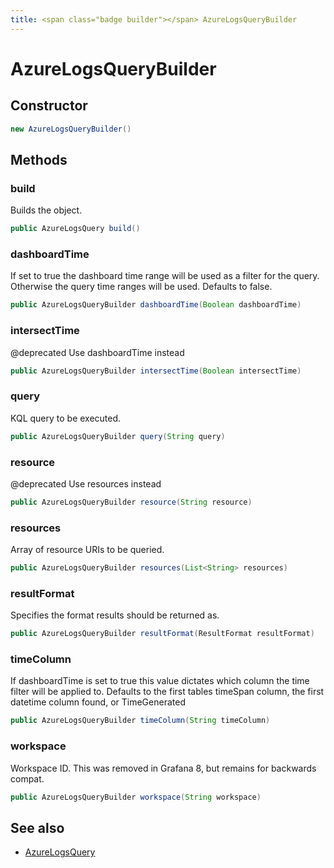 ```yaml
---
title: <span class="badge builder"></span> AzureLogsQueryBuilder
---
```

# <span class="badge builder"></span> AzureLogsQueryBuilder

## Constructor

```java
new AzureLogsQueryBuilder()
```
## Methods

### <span class="badge object-method"></span> build

Builds the object.

```java
public AzureLogsQuery build()
```

### <span class="badge object-method"></span> dashboardTime

If set to true the dashboard time range will be used as a filter for the query. Otherwise the query time ranges will be used. Defaults to false.

```java
public AzureLogsQueryBuilder dashboardTime(Boolean dashboardTime)
```

### <span class="badge object-method"></span> intersectTime

@deprecated Use dashboardTime instead

```java
public AzureLogsQueryBuilder intersectTime(Boolean intersectTime)
```

### <span class="badge object-method"></span> query

KQL query to be executed.

```java
public AzureLogsQueryBuilder query(String query)
```

### <span class="badge object-method"></span> resource

@deprecated Use resources instead

```java
public AzureLogsQueryBuilder resource(String resource)
```

### <span class="badge object-method"></span> resources

Array of resource URIs to be queried.

```java
public AzureLogsQueryBuilder resources(List<String> resources)
```

### <span class="badge object-method"></span> resultFormat

Specifies the format results should be returned as.

```java
public AzureLogsQueryBuilder resultFormat(ResultFormat resultFormat)
```

### <span class="badge object-method"></span> timeColumn

If dashboardTime is set to true this value dictates which column the time filter will be applied to. Defaults to the first tables timeSpan column, the first datetime column found, or TimeGenerated

```java
public AzureLogsQueryBuilder timeColumn(String timeColumn)
```

### <span class="badge object-method"></span> workspace

Workspace ID. This was removed in Grafana 8, but remains for backwards compat.

```java
public AzureLogsQueryBuilder workspace(String workspace)
```

## See also

 * <span class="badge object-type-class"></span> [AzureLogsQuery](./object-AzureLogsQuery.md)
